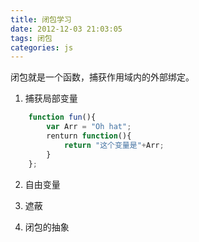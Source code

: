 ```yaml
---
title: 闭包学习
date: 2012-12-03 21:03:05
tags: 闭包
categories: js
---
```


闭包就是一个函数，捕获作用域内的外部绑定。

<!-- more -->

1. 捕获局部变量

```JavaScript
	function fun(){
		var Arr = "Oh hat";
		renturn function(){
			return "这个变量是"+Arr;
		}
	};
```

2. 自由变量

3. 遮蔽

4. 闭包的抽象
